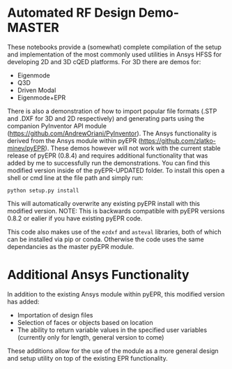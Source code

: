 # Automated RF Design Demo-MASTER
These notebooks provide a (somewhat) complete compilation of the setup and implementation of the most commonly used utilities in Ansys HFSS for developing 2D and 3D cQED platforms. For 3D there are demos for:

* Eigenmode
* Q3D
* Driven Modal
* Eigenmode+EPR

There is also a demonstration of how to import popular file formats (.STP and .DXF for 3D and 2D respectively) and generating parts using the companion PyInventor API module (https://github.com/AndrewOriani/PyInventor). The Ansys functionality is derived from the Ansys module within pyEPR (https://github.com/zlatko-minev/pyEPR). These demos however will not work with the current stable release of pyEPR (0.8.4) and requires additional functionality that was added by me to successfully run the demonstrations. You can find this modified version inside of the pyEPR-UPDATED folder. To install this open a shell or cmd line at the file path and simply run:

```
python setup.py install
```

This will automatically overwrite any existing pyEPR install with this modified version. NOTE: This is backwards compatible with pyEPR versions 0.8.2 or ealier if you have existing pyEPR code. 

This code also makes use of the `ezdxf` and `asteval` libraries, both of which can be installed via pip or conda. Otherwise the code uses the same dependancies as the master pyEPR module.

# Additional Ansys Functionality

In addition to the existing Ansys module within pyEPR, this modified version has added:
* Importation of design files
* Selection of faces or objects based on location
* The ability to return variable values in the specified user variables (currently only for length, general version to come)

 These additions allow for the use of the module as a more general design and setup utility on top of the existing EPR functionality.
